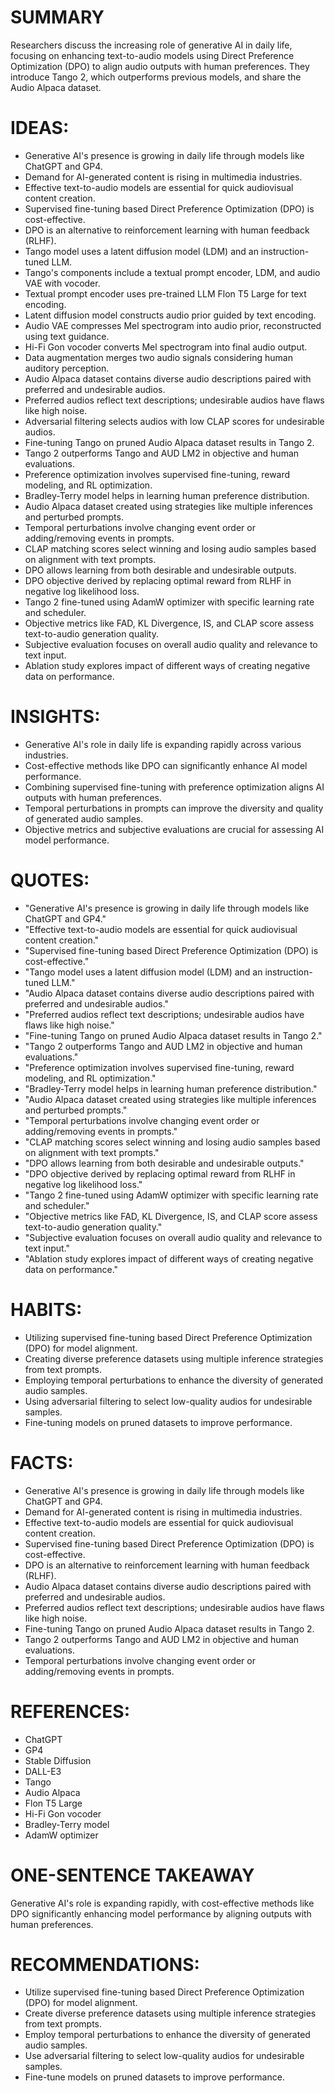 # SUMMARY
Researchers discuss the increasing role of generative AI in daily life, focusing on enhancing text-to-audio models using Direct Preference Optimization (DPO) to align audio outputs with human preferences. They introduce Tango 2, which outperforms previous models, and share the Audio Alpaca dataset.

# IDEAS:
- Generative AI's presence is growing in daily life through models like ChatGPT and GP4.
- Demand for AI-generated content is rising in multimedia industries.
- Effective text-to-audio models are essential for quick audiovisual content creation.
- Supervised fine-tuning based Direct Preference Optimization (DPO) is cost-effective.
- DPO is an alternative to reinforcement learning with human feedback (RLHF).
- Tango model uses a latent diffusion model (LDM) and an instruction-tuned LLM.
- Tango's components include a textual prompt encoder, LDM, and audio VAE with vocoder.
- Textual prompt encoder uses pre-trained LLM Flon T5 Large for text encoding.
- Latent diffusion model constructs audio prior guided by text encoding.
- Audio VAE compresses Mel spectrogram into audio prior, reconstructed using text guidance.
- Hi-Fi Gon vocoder converts Mel spectrogram into final audio output.
- Data augmentation merges two audio signals considering human auditory perception.
- Audio Alpaca dataset contains diverse audio descriptions paired with preferred and undesirable audios.
- Preferred audios reflect text descriptions; undesirable audios have flaws like high noise.
- Adversarial filtering selects audios with low CLAP scores for undesirable audios.
- Fine-tuning Tango on pruned Audio Alpaca dataset results in Tango 2.
- Tango 2 outperforms Tango and AUD LM2 in objective and human evaluations.
- Preference optimization involves supervised fine-tuning, reward modeling, and RL optimization.
- Bradley-Terry model helps in learning human preference distribution.
- Audio Alpaca dataset created using strategies like multiple inferences and perturbed prompts.
- Temporal perturbations involve changing event order or adding/removing events in prompts.
- CLAP matching scores select winning and losing audio samples based on alignment with text prompts.
- DPO allows learning from both desirable and undesirable outputs.
- DPO objective derived by replacing optimal reward from RLHF in negative log likelihood loss.
- Tango 2 fine-tuned using AdamW optimizer with specific learning rate and scheduler.
- Objective metrics like FAD, KL Divergence, IS, and CLAP score assess text-to-audio generation quality.
- Subjective evaluation focuses on overall audio quality and relevance to text input.
- Ablation study explores impact of different ways of creating negative data on performance.

# INSIGHTS:
- Generative AI's role in daily life is expanding rapidly across various industries.
- Cost-effective methods like DPO can significantly enhance AI model performance.
- Combining supervised fine-tuning with preference optimization aligns AI outputs with human preferences.
- Temporal perturbations in prompts can improve the diversity and quality of generated audio samples.
- Objective metrics and subjective evaluations are crucial for assessing AI model performance.

# QUOTES:
- "Generative AI's presence is growing in daily life through models like ChatGPT and GP4."
- "Effective text-to-audio models are essential for quick audiovisual content creation."
- "Supervised fine-tuning based Direct Preference Optimization (DPO) is cost-effective."
- "Tango model uses a latent diffusion model (LDM) and an instruction-tuned LLM."
- "Audio Alpaca dataset contains diverse audio descriptions paired with preferred and undesirable audios."
- "Preferred audios reflect text descriptions; undesirable audios have flaws like high noise."
- "Fine-tuning Tango on pruned Audio Alpaca dataset results in Tango 2."
- "Tango 2 outperforms Tango and AUD LM2 in objective and human evaluations."
- "Preference optimization involves supervised fine-tuning, reward modeling, and RL optimization."
- "Bradley-Terry model helps in learning human preference distribution."
- "Audio Alpaca dataset created using strategies like multiple inferences and perturbed prompts."
- "Temporal perturbations involve changing event order or adding/removing events in prompts."
- "CLAP matching scores select winning and losing audio samples based on alignment with text prompts."
- "DPO allows learning from both desirable and undesirable outputs."
- "DPO objective derived by replacing optimal reward from RLHF in negative log likelihood loss."
- "Tango 2 fine-tuned using AdamW optimizer with specific learning rate and scheduler."
- "Objective metrics like FAD, KL Divergence, IS, and CLAP score assess text-to-audio generation quality."
- "Subjective evaluation focuses on overall audio quality and relevance to text input."
- "Ablation study explores impact of different ways of creating negative data on performance."

# HABITS:
- Utilizing supervised fine-tuning based Direct Preference Optimization (DPO) for model alignment.
- Creating diverse preference datasets using multiple inference strategies from text prompts.
- Employing temporal perturbations to enhance the diversity of generated audio samples.
- Using adversarial filtering to select low-quality audios for undesirable samples.
- Fine-tuning models on pruned datasets to improve performance.

# FACTS:
- Generative AI's presence is growing in daily life through models like ChatGPT and GP4.
- Demand for AI-generated content is rising in multimedia industries.
- Effective text-to-audio models are essential for quick audiovisual content creation.
- Supervised fine-tuning based Direct Preference Optimization (DPO) is cost-effective.
- DPO is an alternative to reinforcement learning with human feedback (RLHF).
- Audio Alpaca dataset contains diverse audio descriptions paired with preferred and undesirable audios.
- Preferred audios reflect text descriptions; undesirable audios have flaws like high noise.
- Fine-tuning Tango on pruned Audio Alpaca dataset results in Tango 2.
- Tango 2 outperforms Tango and AUD LM2 in objective and human evaluations.
- Temporal perturbations involve changing event order or adding/removing events in prompts.

# REFERENCES:
- ChatGPT
- GP4
- Stable Diffusion
- DALL-E3
- Tango
- Audio Alpaca
- Flon T5 Large
- Hi-Fi Gon vocoder
- Bradley-Terry model
- AdamW optimizer

# ONE-SENTENCE TAKEAWAY
Generative AI's role is expanding rapidly, with cost-effective methods like DPO significantly enhancing model performance by aligning outputs with human preferences.

# RECOMMENDATIONS:
- Utilize supervised fine-tuning based Direct Preference Optimization (DPO) for model alignment.
- Create diverse preference datasets using multiple inference strategies from text prompts.
- Employ temporal perturbations to enhance the diversity of generated audio samples.
- Use adversarial filtering to select low-quality audios for undesirable samples.
- Fine-tune models on pruned datasets to improve performance.